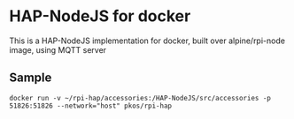 
# HAP-NodeJS for docker

This is a HAP-NodeJS implementation for docker, built over alpine/rpi-node image, using MQTT server

## Sample
    docker run -v ~/rpi-hap/accessories:/HAP-NodeJS/src/accessories -p 51826:51826 --network="host" pkos/rpi-hap

